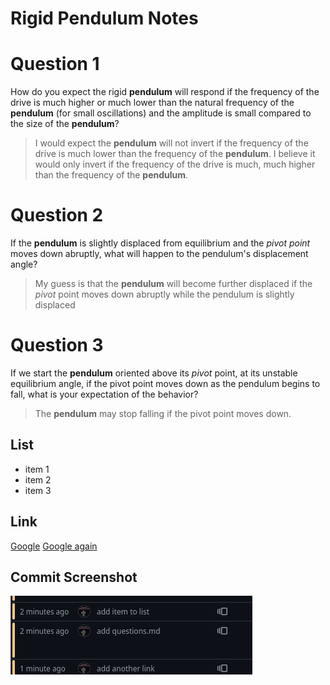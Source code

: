 # Rigid Pendulum Notes

# Question 1
How do you expect the rigid **pendulum** will respond if the frequency of the drive is much higher or much lower than the natural frequency of the **pendulum** (for small oscillations) and the amplitude is small compared to the size of the **pendulum**?

> I would expect the **pendulum** will not invert if the frequency of the drive is much lower than the frequency of the **pendulum**. I believe it would only invert if the frequency of the drive is much, much higher than the frequency of the **pendulum**.

# Question 2
If the **pendulum** is slightly displaced from equilibrium and the _pivot point_ moves down abruptly, what will happen to the pendulum's displacement angle?

> My guess is that the **pendulum** will become further displaced if the _pivot_ point moves down abruptly while the pendulum is slightly displaced

# Question 3
If we start the **pendulum** oriented above its _pivot_ point, at its unstable equilibrium angle, if the pivot point moves down as the pendulum begins to fall, what is your expectation of the behavior? 

> The **pendulum** may stop falling if the pivot point moves down.

## List
* item 1
* item 2
* item 3

## Link
[Google](www.google.com)
[Google again](www.google.com)

## Commit Screenshot
![commit](https://github.com/mrshitmaster69/rigid-pendulum-notes/blob/main/commits.png)


